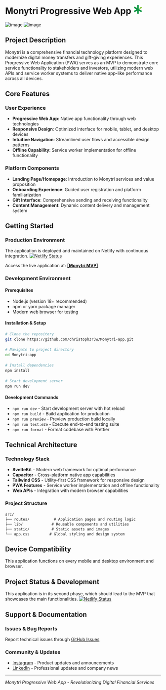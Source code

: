 # Monytri Progressive Web App <img width="30" height="30" alt="Monytri Appe" src="./static/Monytri-01-1.png" />

<img width="1705" height="499" alt="image" src="https://github.com/user-attachments/assets/8aee68cd-b70b-4182-a315-482e4c46f59d" />
<img width="175" height="501" alt="image" src="https://github.com/user-attachments/assets/236dd902-631c-4dfe-805d-9173d016726b" />

## Project Description

Monytri is a comprehensive financial technology platform designed to modernize digital money transfers and gift-giving experiences. This Progressive Web Application (PWA) serves as an MVP to demonstrate core service functionality to stakeholders and investors, utilizing modern web APIs and service worker systems to deliver native app-like performance across all devices.

## Core Features

### User Experience
- **Progressive Web App**: Native app functionality through web technologies
- **Responsive Design**: Optimized interface for mobile, tablet, and desktop devices
- **Intuitive Navigation**: Streamlined user flows and accessible design patterns
- **Offline Capability**: Service worker implementation for offline functionality

### Platform Components
- **Landing Page/Homepage**: Introduction to Monytri services and value proposition
- **Onboarding Experience**: Guided user registration and platform familiarization
- **Gift Interface**: Comprehensive sending and receiving functionality
- **Content Management**: Dynamic content delivery and management system

## Getting Started

### Production Environment

The application is deployed and maintained on Netlify with continuous integration.
[![Netlify Status](https://api.netlify.com/api/v1/badges/08a4e3a9-42ce-4a4b-859f-cf756c1f2da3/deploy-status)](https://app.netlify.com/projects/monytri-alpha/deploys)

Access the live application at: [**[Monytri MVP]**](https://monytri-alpha.netlify.app/)


### Development Environment

#### Prerequisites
- Node.js (version 18+ recommended)
- npm or yarn package manager
- Modern web browser for testing

#### Installation & Setup
```bash
# Clone the repository
git clone https://github.com/christoph3r3w/Monytri-app.git

# Navigate to project directory
cd Monytri-app

# Install dependencies
npm install

# Start development server
npm run dev
```

#### Development Commands
- `npm run dev` - Start development server with hot reload
- `npm run build` - Build application for production
- `npm run preview` - Preview production build locally
- `npm run test:e2e` - Execute end-to-end testing suite
- `npm run format` - Format codebase with Prettier

## Technical Architecture

### Technology Stack
- **SvelteKit** - Modern web framework for optimal performance
- **Capacitor** - Cross-platform native app capabilities
- **Tailwind CSS** - Utility-first CSS framework for responsive design
- **PWA Features** - Service worker implementation and offline functionality
- **Web APIs** - Integration with modern browser capabilities

### Project Structure
```
src/
├── routes/           # Application pages and routing logic
├── lib/             # Reusable components and utilities
├── static/          # Static assets and images
└── app.css         # Global styling and design system
```

## Device Compatibility

This application functions on every mobile and desktop environment and browser.


## Project Status & Development
This application is in its second phase, which should lead to the MVP that showcases the main functionalities.
[![Netlify Status](https://api.netlify.com/api/v1/badges/08a4e3a9-42ce-4a4b-859f-cf756c1f2da3/deploy-status)](https://app.netlify.com/projects/monytri-alpha/deploys)

## Support & Documentation

### Issues & Bug Reports
Report technical issues through [GitHub Issues](https://github.com/christoph3r3w/Monytri-app/issues)

### Community & Updates
- [Instagram](https://www.instagram.com/monytri.fintech/) - Product updates and announcements
- [LinkedIn](https://www.linkedin.com/company/monytri/) - Professional updates and company news

---

*Monytri Progressive Web App - Revolutionizing Digital Financial Services*

